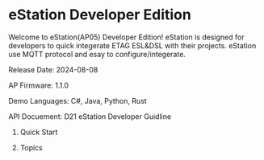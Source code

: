 # eStation Developer Edition
Welcome to eStation(AP05) Developer Edition! eStation is designed for developers to quick integerate ETAG ESL&DSL with their projects. eStation use MQTT protocol and esay to configure/integerate.

Release Date: 2024-08-08

AP Firmware: 1.1.0

Demo Languages: C#, Java, Python, Rust

API Docuement: D21 eStation Developer Guidline

1. Quick Start

2. Topics
